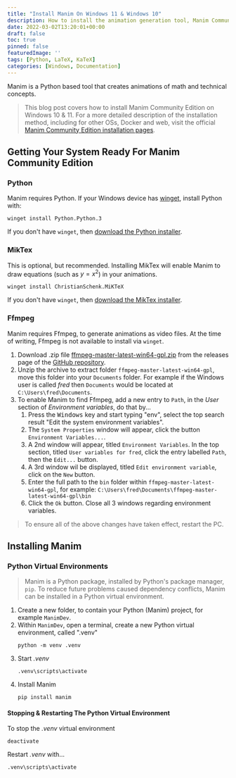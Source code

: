 ```yaml
---
title: "Install Manim On Windows 11 & Windows 10"
description: How to install the animation generation tool, Manim Community Edition, on Windows.
date: 2022-03-02T13:20:01+00:00
draft: false
toc: true
pinned: false
featuredImage: ''
tags: [Python, LaTeX, KaTeX]
categories: [Windows, Documentation]
---
```


Manim is a Python based tool that creates animations of math and technical concepts.

<!--more-->

> This blog post covers how to install Manim Community Edition on Windows 10 & 11. For a more detailed description of the installation method, including for other OSs, Docker and web, visit the official [Manim Community Edition installation pages](https://docs.manim.community/en/stable/installation.html).

## Getting Your System Ready For Manim Community Edition

### Python

Manim requires Python.  If your Windows device has [winget](https://docs.microsoft.com/en-us/windows/package-manager/winget/), install Python with:

```Batchfile
winget install Python.Python.3
```

If you don't have `winget`, then [download the Python installer](https://www.python.org/downloads/).

### MikTex

This is optional, but recommended. Installing MikTex will enable Manim to draw equations (such as $y=x^2$) in your animations.

```Batchfile
winget install ChristianSchenk.MiKTeX
```

If you don't have `winget`, then [download the MikTex installer](https://miktex.org/download).

### Ffmpeg

Manim requires Ffmpeg, to generate animations as video files. At the time of writing, Ffmpeg is not available to install via ```winget```.

1. Download .zip file [ffmpeg-master-latest-win64-gpl.zip](https://github.com/BtbN/FFmpeg-Builds/releases/download/latest/ffmpeg-master-latest-win64-gpl.zip) from the releases page of the [GitHub repository](https://github.com/BtbN/FFmpeg-Builds/releases).
1. Unzip the archive to extract folder `ffmpeg-master-latest-win64-gpl`, move this folder into your `Documents` folder. For example if the Windows user is called *fred* then `Documents` would be located at `C:\Users\fred\Documents`.
1. To enable Manim to find Ffmpeg, add a new entry to `Path`, in the *User* section of *Environment variables*, do that by...
    1. Press the <kbd>Windows</kbd> key and start typing "env", select the top search result "Edit the system environment variables".
    1. The `System Properties` window will appear, click the button `Environment Variables...`.
    1. A 2nd window will appear, titled `Environment Variables`.  In the top section, titled `User variables for fred`, click the entry labelled `Path`, then the `Edit...` button.
    1. A 3rd window wil be displayed, titled `Edit environment variable`, click on the `New` button.
    1. Enter the full path to the `bin` folder within `ffmpeg-master-latest-win64-gpl`, for example:
        `C:\Users\fred\Documents\ffmpeg-master-latest-win64-gpl\bin`
    1. Click the ```Ok``` button.  Close all 3 windows regarding environment variables.

> To ensure all of the above changes have taken effect, restart the PC.

## Installing Manim

### Python Virtual Environments

> Manim is a Python package, installed by Python's package manager, `pip`. To reduce future problems caused dependency conflicts, Manim can be installed in a Python virtual environment.

1. Create a new folder, to contain your Python (Manim) project, for example `ManimDev`.
1. Within `ManimDev`, open a terminal, create a new Python virtual environment, called ".venv"
    ```text
    python -m venv .venv
    ```
1. Start *.venv*
    ```text
    .venv\scripts\activate
    ```
1. Install Manim
    ```text
    pip install manim
    ```

#### Stopping & Restarting The Python Virtual Environment

To stop the *.venv* virtual environment 

```Batchfile
deactivate
```

Restart *.venv* with...

```Batchfile
.venv\scripts\activate
```